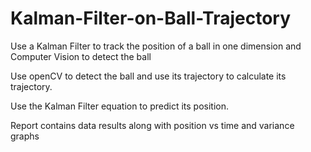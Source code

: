 # Kalman-Filter-on-Ball-Trajectory
Use a Kalman Filter to track the position of a ball in one dimension and Computer Vision to detect the ball

Use openCV to detect the ball and use its trajectory to calculate its trajectory.

Use the Kalman Filter equation to predict its position.

Report contains data results along with position vs time and variance graphs
